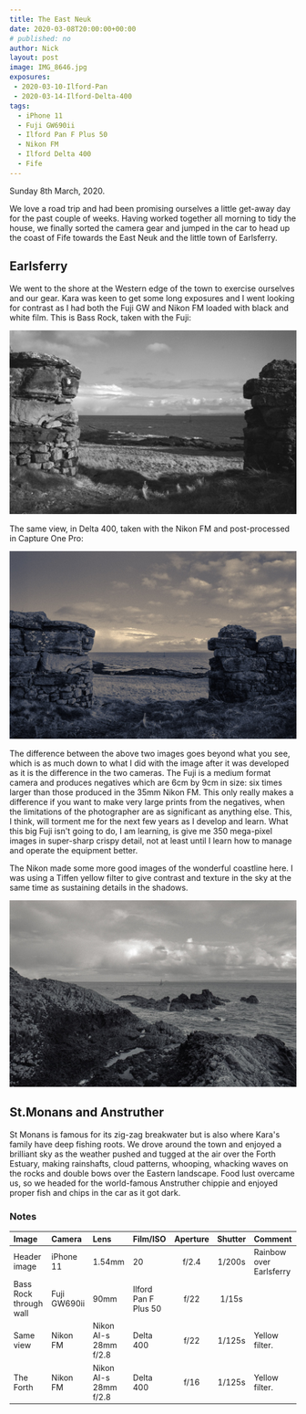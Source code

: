 ```yaml
---
title: The East Neuk
date: 2020-03-08T20:00:00+00:00
# published: no
author: Nick
layout: post
image: IMG_8646.jpg
exposures: 
 - 2020-03-10-Ilford-Pan
 - 2020-03-14-Ilford-Delta-400
tags:
  - iPhone 11
  - Fuji GW690ii
  - Ilford Pan F Plus 50
  - Nikon FM
  - Ilford Delta 400
  - Fife
---
```

Sunday 8th March, 2020. 

We love a road trip and had been promising ourselves a little get-away day for the past couple of weeks. Having worked together all morning to tidy the house, we finally sorted the camera gear and jumped in the car to head up the coast of Fife towards the East Neuk and the little town of Earlsferry.

## Earlsferry
We went to the shore at the Western edge of the town to exercise ourselves and our gear. Kara was keen to get some long exposures and I went looking for contrast as I had both the Fuji GW and Nikon FM loaded with black and white film. This is Bass Rock, taken with the Fuji:

![](/img/20-3-20-Pro50-1.jpg)

The same view, in Delta 400, taken with the Nikon FM and post-processed in Capture One Pro:

![](/img/20-3-22-Delta-400-22.jpg)

The difference between the above two images goes beyond what you see, which is as much down to what I did with the image after it was developed as it is the difference in the two cameras. The Fuji is a medium format camera and produces negatives which are 6cm by 9cm in size: six times larger than those produced in the 35mm Nikon FM. This only really makes a difference if you want to make very large prints from the negatives, when the limitations of the photographer are as significant as anything else. This, I think, will torment me for the next few years as I develop and learn. What this big Fuji isn't going to do, I am learning, is give me 350 mega-pixel images in super-sharp crispy detail, not at least until I learn how to manage and operate the equipment better.

The Nikon made some more good images of the wonderful coastline here. I was using a Tiffen yellow filter to give contrast and texture in the sky at the same time as sustaining details in the shadows.

![](/img/20-3-22-Delta-400-24.jpg)

## St.Monans and Anstruther
St Monans is famous for its zig-zag breakwater but is also where Kara's family have deep fishing roots. We drove around the town and enjoyed a brilliant sky as the weather pushed and tugged at the air over the Forth Estuary, making rainshafts, cloud patterns, whooping, whacking waves on the rocks and double bows over the Eastern landscape. Food lust overcame us, so we headed for the world-famous Anstruther chippie and enjoyed proper fish and chips in the car as it got dark.

### Notes

Image|Camera|Lens|Film/ISO|Aperture|Shutter|Comment
:----|:-----|:---|:---|:------:|:----:|:------
Header image|iPhone 11|1.54mm|20|f/2.4|1/200s|Rainbow over Earlsferry
Bass Rock through wall|Fuji GW690ii|90mm|Ilford Pan F Plus 50|f/22|1/15s
Same view|Nikon FM|Nikon AI-s 28mm f/2.8 |Delta 400|f/22|1/125s|Yellow filter.
The Forth|Nikon FM|Nikon AI-s 28mm f/2.8 |Delta 400|f/16|1/125s|Yellow filter.

